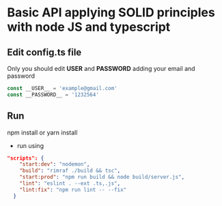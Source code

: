 # Basic API applying SOLID principles with node JS and typescript

## Edit config.ts file

Only you should edit __USER__ and __PASSWORD__ adding your email and password

```js
const __USER__ = 'example@gmail.com'
const __PASSWORD__ = '1232564'
```

## Run

npm install or yarn install

- run using

```json
"scripts": {
    "start:dev": "nodemon",
    "build": "rimraf ./build && tsc",
    "start:prod": "npm run build && node build/server.js",
    "lint": "eslint . --ext .ts,.js",
    "lint:fix": "npm run lint -- --fix"
  }
  ```
